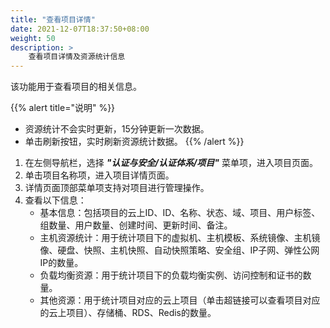 ```yaml
---
title: "查看项目详情"
date: 2021-12-07T18:37:50+08:00
weight: 50
description: >
    查看项目详情及资源统计信息
---
```


该功能用于查看项目的相关信息。

{{% alert title="说明" %}}
- 资源统计不会实时更新，15分钟更新一次数据。
- 单击刷新按钮，实时刷新资源统计数据。
{{% /alert %}}

1. 在左侧导航栏，选择 **_"认证与安全/认证体系/项目"_** 菜单项，进入项目页面。
2. 单击项目名称项，进入项目详情页面。
2. 详情页面顶部菜单项支持对项目进行管理操作。
3. 查看以下信息：
    - 基本信息：包括项目的云上ID、ID、名称、状态、域、项目、用户标签、组数量、用户数量、创建时间、更新时间、备注。
    - 主机资源统计：用于统计项目下的虚拟机、主机模板、系统镜像、主机镜像、硬盘、快照、主机快照、自动快照策略、安全组、IP子网、弹性公网IP的数量。
    - 负载均衡资源：用于统计项目下的负载均衡实例、访问控制和证书的数量。
    - 其他资源：用于统计项目对应的云上项目（单击超链接可以查看项目对应的云上项目）、存储桶、RDS、Redis的数量。